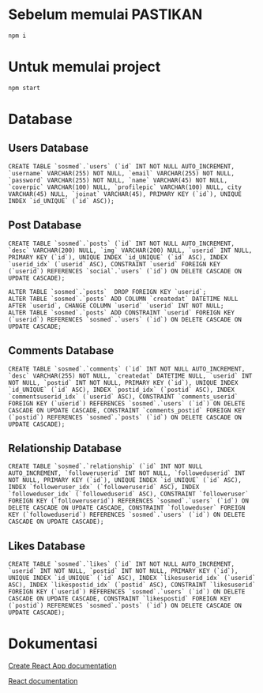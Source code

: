 # Sebelum memulai PASTIKAN

`npm i`

# Untuk memulai project

`npm start`


# Database

## Users Database

```CREATE TABLE `sosmed`.`users` (`id` INT NOT NULL AUTO_INCREMENT, `username` VARCHAR(255) NOT NULL, `email` VARCHAR(255) NOT NULL, `password` VARCHAR(255) NOT NULL, `name` VARCHAR(45) NOT NULL, `coverpic` VARCHAR(100) NULL, `profilepic` VARCHAR(100) NULL, city VARCHAR(45) NULL, `joinat` VARCHAR(45), PRIMARY KEY (`id`), UNIQUE INDEX `id_UNIQUE` (`id` ASC)); ```

## Post Database

```CREATE TABLE `sosmed`.`posts` (`id` INT NOT NULL AUTO_INCREMENT, `desc` VARCHAR(200) NULL, `img` VARCHAR(200) NULL, `userid` INT NULL, PRIMARY KEY (`id`), UNIQUE INDEX `id_UNIQUE` (`id` ASC), INDEX `userid_idx` (`userid` ASC), CONSTRAINT `userid` FOREIGN KEY (`userid`) REFERENCES `social`.`users` (`id`) ON DELETE CASCADE ON UPDATE CASCADE); ```

``` ALTER TABLE `sosmed`.`posts`  DROP FOREIGN KEY `userid`; ``` <br/>
``` ALTER TABLE `sosmed`.`posts` ADD COLUMN `createdat` DATETIME NULL AFTER `userid`, CHANGE COLUMN `userid` `userid` INT NOT NULL; ```<br/>
``` ALTER TABLE `sosmed`.`posts` ADD CONSTRAINT `userid` FOREIGN KEY (`userid`) REFERENCES `sosmed`.`users` (`id`) ON DELETE CASCADE ON UPDATE CASCADE; ```<br/>

## Comments Database

```CREATE TABLE `sosmed`.`comments` (`id` INT NOT NULL AUTO_INCREMENT, `desc` VARCHAR(255) NOT NULL, `createdat` DATETIME NULL, `userid` INT NOT NULL, `postid` INT NOT NULL, PRIMARY KEY (`id`), UNIQUE INDEX `id_UNIQUE` (`id` ASC), INDEX `postid_idx` (`postid` ASC), INDEX `commentsuserid_idx` (`userid` ASC), CONSTRAINT `comments_userid` FOREIGN KEY (`userid`) REFERENCES `sosmed`.`users` (`id`) ON DELETE CASCADE ON UPDATE CASCADE, CONSTRAINT `comments_postid` FOREIGN KEY (`postid`) REFERENCES `sosmed`.`posts` (`id`) ON DELETE CASCADE ON UPDATE CASCADE); ```

## Relationship Database

```CREATE TABLE `sosmed`.`relationship` (`id` INT NOT NULL AUTO_INCREMENT, `followeruserid` INT NOT NULL, `followeduserid` INT NOT NULL, PRIMARY KEY (`id`), UNIQUE INDEX `id_UNIQUE` (`id` ASC), INDEX `followeruser_idx` (`followeruserid` ASC), INDEX `followeduser_idx` (`followeduserid` ASC), CONSTRAINT `followeruser` FOREIGN KEY (`followeruserid`) REFERENCES `sosmed`.`users` (`id`) ON DELETE CASCADE ON UPDATE CASCADE, CONSTRAINT `followeduser` FOREIGN KEY (`followeduserid`) REFERENCES `sosmed`.`users` (`id`) ON DELETE CASCADE ON UPDATE CASCADE); ```

## Likes Database

```CREATE TABLE `sosmed`.`likes` (`id` INT NOT NULL AUTO_INCREMENT, `userid` INT NOT NULL, `postid` INT NOT NULL, PRIMARY KEY (`id`), UNIQUE INDEX `id_UNIQUE` (`id` ASC), INDEX `likesuserid_idx` (`userid` ASC), INDEX `likespostid_idx` (`postid` ASC), CONSTRAINT `likesuserid` FOREIGN KEY (`userid`) REFERENCES `sosmed`.`users` (`id`) ON DELETE CASCADE ON UPDATE CASCADE, CONSTRAINT `likespostid` FOREIGN KEY (`postid`) REFERENCES `sosmed`.`posts` (`id`) ON DELETE CASCADE ON UPDATE CASCADE); ```

# Dokumentasi

[Create React App documentation](https://facebook.github.io/create-react-app/docs/getting-started)

[React documentation](https://reactjs.org/)


